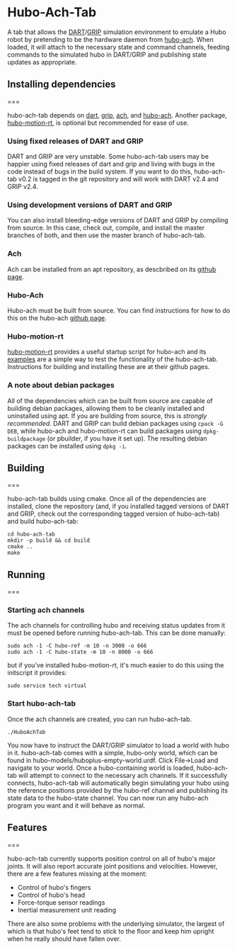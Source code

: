 # Hubo-Ach-Tab

A tab that allows the
[DART](https://github.com/dartsim/dart)/[GRIP](https://github.com/dartsim/grip)
simulation environment to emulate a Hubo robot by pretending to be the
hardware daemon from
[hubo-ach](https://github.com/hubo/hubo-ach). When loaded, it will
attach to the necessary state and command channels, feeding commands
to the simulated hubo in DART/GRIP and publishing state updates as
appropriate.

## Installing dependencies
===

hubo-ach-tab depends on [dart](https://github.com/dartsim/dart),
[grip](https://github.com/dartsim/grip),
[ach](https://github.com/golems/ach), and
[hubo-ach](https://github.com/hubo/hubo-ach). Another package,
[hubo-motion-rt](https://github.com/hubo/hubo-motion-rt/), is optional
but recommended for ease of use.


### Using fixed releases of DART and GRIP

DART and GRIP are very unstable. Some hubo-ach-tab users may be happier using
fixed releases of dart and grip and living with bugs in the code
instead of bugs in the build system. If you want to do this, hubo-ach-tab
v0.2 is tagged in the git repository and will work with DART v2.4 and
GRIP v2.4.

### Using development versions of DART and GRIP

You can also install bleeding-edge versions of DART and GRIP by
compiling from source. In this case, check out, compile, and install
the master branches of both, and then use the master branch of
hubo-ach-tab.

### Ach

Ach can be installed from an apt repository, as descbribed on its
[github page](https://github.com/golems/ach).

### Hubo-Ach

Hubo-ach must be built from source. You can find instructions for how
to do this on the hubo-ach [github page](https://github.com/hubo/hubo-ach).

### Hubo-motion-rt

[hubo-motion-rt](https://github.com/hubo/hubo-motion-rt/) provides a
useful startup script for hubo-ach and its
[examples](https://github.com/hubo/examples-hubo-motion-rt) are a
simple way to test the functionality of the hubo-ach-tab. Instructions
for building and installing these are at their github pages.

### A note about debian packages

All of the dependencies which can be built from source are capable of
building debian packages, allowing them to be cleanly installed and
uninstalled using apt. If you are building from source, this is
*strongly recommended*. DART and GRIP can build debian packages using
`cpack -G DEB`, while hubo-ach and hubo-motion-rt can build packages
using `dpkg-buildpackage` (or pbuilder, if you have it set up). The
resulting debian packages can be installed using `dpkg -i`.

## Building
===

hubo-ach-tab builds using cmake. Once all of the dependencies are
installed, clone the repository (and, if you installed tagged versions
of DART and GRIP, check out the corresponding tagged version of
hubo-ach-tab) and build hubo-ach-tab:

    cd hubo-ach-tab
    mkdir -p build && cd build
    cmake ..
    make

## Running
===

### Starting ach channels

The ach channels for controlling hubo and receiving status updates
from it must be opened before running hubo-ach-tab. This can be done manually:

	sudo ach -1 -C hubo-ref -m 10 -n 3000 -o 666
	sudo ach -1 -C hubo-state -m 10 -n 8000 -o 666

but if you've installed hubo-motion-rt, it's much easier to do this
using the initscript it provides:

    sudo service tech virtual

### Start hubo-ach-tab

Once the ach channels are created, you can run hubo-ach-tab.

    ./HuboAchTab

You now have to instruct the DART/GRIP simulator to load a world with
hubo in it. hubo-ach-tab comes with a simple, hubo-only world, which can
be found in hubo-models/huboplus-empty-world.urdf. Click File->Load
and navigate to your world. Once a hubo-containing world is loaded,
hubo-ach-tab will attempt to connect to the necessary ach channels. If
it successfully connects, hubo-ach-tab will automatically begin
simulating your hubo using the reference positions provided by the
hubo-ref channel and publishing its state data to the hubo-state
channel. You can now run any hubo-ach program you want and it will
behave as normal.

## Features
===

hubo-ach-tab currently supports position control on all of hubo's
major joints. It will also report accurate joint positions and
velocities. However, there are a few features missing at the moment:
* Control of hubo's fingers
* Control of hubo's head
* Force-torque sensor readings
* Inertial measurement unit reading

There are also some problems with the underlying simulator, the
largest of which is that hubo's feet tend to stick to the floor and
keep him upright when he really should have fallen over.
